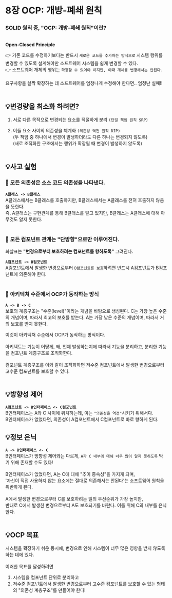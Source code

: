 # 8장 OCP: 개방-폐쇄 원칙

### SOLID 원칙 중, "OCP: 개방-폐쇄 원칙"이란?

<br />
<strong>Open-Closed Principle</strong>
<br />

👉 기존 코드를 수정하기보다는 반드시 `새로운 코드를 추가하는 방식으로` 시스템 행위를 변경할 수 있도록 설계해야만 소프트웨어 시스템을 쉽게 변경할 수 있다.<br />
👉 소프트웨어 개체의 행위는 `확장할 수 있어야 하지만, 이때 개체를 변경해서는 안된다.`
<br />
<br />
요구사항을 살짝 확장하는 데 소프트웨어를 엄청나게 수정해야 한다면.. 엄청난 실패!!
<br />
<br />

## 💡<strong>변경량을 최소화 하려면?</strong>

1. 서로 다른 목적으로 변경되는 요소를 적절하게 분리 `(단일 책임 원칙 SRP)`

2. 이들 요소 사이의 의존성을 체계화 `(의존성 역전 원칙 DIP)`<br />
   (두 책임 중 하나에서 변경이 발생하더라도 다른 하나는 변경되지 않도록)<br />
   (새로 조직화한 구조에서는 행위가 확장될 때 변경이 발생하지 않도록)
   <br />
   <br />

## 💡<strong>사고 실험</strong>

### 🚩 모든 의존성은 소스 코드 의존성을 나타낸다.

<strong>`A클래스 -> B클래스`</strong><br />
A클래스에서는 B클래스를 호출하지만, B클래스에서는 A클래스를 전혀 호출하지 않음을 뜻한다.<br />
즉, A클래스는 구현관계를 통해 B클래스를 알고 있지만, B클래스는 A클래스에 대해 아무것도 알지 못한다.
<br />
<br />

### 🚩 모든 컴포넌트 관계는 "단방향"으로만 이루어진다.

화살표는 <strong>"변경으로부터 보호하려는 컴포넌트를 향하도록"</strong> 그려진다.
<br />

<strong>`A컴포넌트 -> B컴포넌트`</strong><br />
A컴포넌트에서 발생한 변경으로부터 `B컴포넌트를 보호`하려면 반드시 A컴포넌트가 B컴포넌트에 의존해야 한다.
<br />
<br />

### 🚩 아키텍쳐 수준에서 OCP가 동작하는 방식

<strong>`A -> B -> C`</strong><br />
보호의 계층구조는 "수준(level)"이라는 개념을 바탕으로 생성된다.
C는 가장 높은 수준의 개념이며, 따라서 최고의 보호를 받는다.
A는 가장 낮은 수준의 개념이며, 따라서 거의 보호를 받지 못한다.

이것이 아키텍쳐 수준에서 OCP가 동작하는 방식이다.
<br />
<br />
아키텍트는 기능이 어떻게, 왜, 언제 발생하는지에 따라서 기능을 분리하고, 분리한 기능을 컴포넌트 계층구조로 조직화한다.
<br />
<br />
컴포넌트 계층구조를 이와 같이 조직화하면 저수준 컴포넌트에서 발생한 변경으로부터 고수준 컴포넌트를 보호할 수 있다.
<br />
<br />

## 💡<strong>방향성 제어</strong>

<strong>`A컴포넌트 -> B인터페이스 <- C컴포넌트`</strong><br />
B인터페이스는 A와 C 사이에 위치하는데, 이는 `"의존성을 역전"`시키기 위해서다.<br />
B인터페이스가 없었다면, 의존성이 A컴포넌트에서 C컴포넌트로 바로 향하게 된다.

## 💡<strong>정보 은닉</strong>

<strong>`A -> B인터페이스 <- C`</strong><br />
B인터페이스가 방향성 제어와는 다르게, `A가 C 내부에 대해 너무 많이 알지 못하도록` 막기 위해 존재할 수도 있다!
<br />
<br />
B인터페이스가 없었다면, A는 C에 대해 "추이 종속성"을 가지게 되며,<br />
'자신이 직접 사용하지 않는 요소에는 절대로 의존해서는 안된다'는 소프트웨어 원칙을 위반하게 된다.
<br />
<br />
A에서 발생한 변경으로부터 C를 보호하려는 일의 우선순위가 가장 높지만,<br />
반대로 C에서 발생한 변경으로부터 A도 보호되기를 바란다. 이를 위해 C의 내부를 은닉한다.
<br />
<br />

## 💡<strong>OCP 목표</strong>

시스템을 확장하기 쉬운 동시에, 변경으로 인해 시스템이 너무 많은 영향을 받지 않도록 하는 데에 있다.
<br />
<br />
이러한 목표를 달성하려면<br />

1. 시스템을 컴포넌트 단위로 분리하고
2. 저수준 컴포넌트에서 발생한 변경으로부터 고수준 컴포넌트를 보호할 수 있는 형태의 "의존성 계층구조"를 만들어야 한다!
